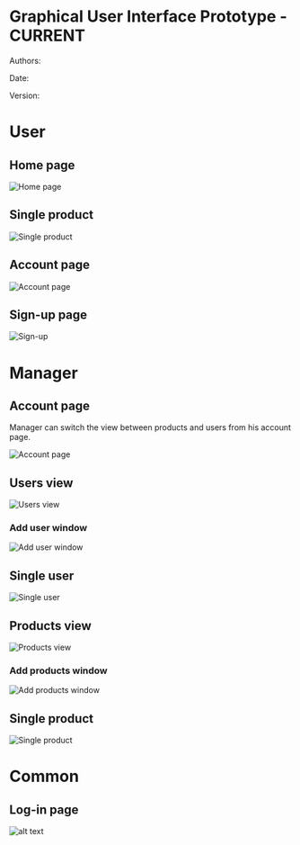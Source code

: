 # Graphical User Interface Prototype - CURRENT

Authors:

Date:

Version:

<h1>User</h1>
<h2>Home page</h2>

![Home page](/assets/images/GUIv1/User/Home_page.png)

<h2>Single product</h2>

![Single product](/assets/images/GUIv1/User/Single_product.png)

<h2>Account page</h2>

![Account page](/assets/images/GUIv1/User/Account_page.png)

<h2>Sign-up page</h2>

![Sign-up](/assets/images/GUIv1/Sign-up.png)

<h1>Manager</h1>
<h2>Account page</h2>

Manager can switch the view between products and users from his account page.

![Account page](/assets/images/GUIv1/Manager/Account_page.png)

<h2>Users view</h2>

![Users view](/assets/images/GUIv1/Manager/Users_view.png)

<h3>Add user window</h3>

![Add user window](/assets/images/GUIv1/Manager/Add_user_window.png)

<h2>Single user</h2>

![Single user](/assets/images/GUIv1/Manager/Single_user.png)

<h2>Products view</h2>

![Products view](/assets/images/GUIv1/Manager/Products_view.png)

<h3>Add products window</h3>

![Add products window](/assets/images/GUIv1/Manager/Add_products_window.png)

<h2>Single product</h2>

![Single product](/assets/images/GUIv1/Manager/Single_product.png)

<h1>Common</h1>
<h2>Log-in page</h2>

![alt text](/assets/images/GUIv1/Log-in.png)